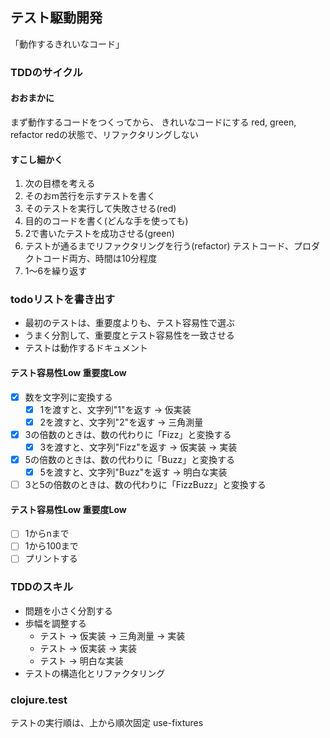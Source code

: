 ## テスト駆動開発
「動作するきれいなコード」

### TDDのサイクル
#### おおまかに
まず動作するコードをつくってから、 きれいなコードにする
red, green, refactor
redの状態で、リファクタリングしない

#### すこし細かく
 1. 次の目標を考える
 2. そのおm苦行を示すテストを書く
 3. そのテストを実行して失敗させる(red)
 4. 目的のコードを書く(どんな手を使っても)
 5. 2で書いたテストを成功させる(green)
 6. テストが通るまでリファクタリングを行う(refactor) テストコード、プロダクトコード両方、時間は10分程度
 7. 1～6を繰り返す

### todoリストを書き出す
- 最初のテストは、重要度よりも、テスト容易性で選ぶ
- うまく分割して、重要度とテスト容易性を一致させる
- テストは動作するドキュメント

#### テスト容易性Low 重要度Low
- [x] 数を文字列に変換する
  - [x] 1を渡すと、文字列"1"を返す → 仮実装
  - [x] 2を渡すと、文字列"2"を返す → 三角測量
- [x] 3の倍数のときは、数の代わりに「Fizz」と変換する
  - [x] 3を渡すと、文字列"Fizz"を返す → 仮実装 → 実装
- [x] 5の倍数のときは、数の代わりに「Buzz」と変換する
  - [x] 5を渡すと、文字列"Buzz"を返す → 明白な実装
- [ ] 3と5の倍数のときは、数の代わりに「FizzBuzz」と変換する

#### テスト容易性Low 重要度Low
- [ ] 1からnまで  
- [ ] 1から100まで
- [ ] プリントする  

### TDDのスキル
- 問題を小さく分割する
- 歩幅を調整する
  - テスト → 仮実装 → 三角測量 → 実装
  - テスト → 仮実装 → 実装
  - テスト → 明白な実装
- テストの構造化とリファクタリング

### clojure.test
テストの実行順は、上から順次固定
use-fixtures
